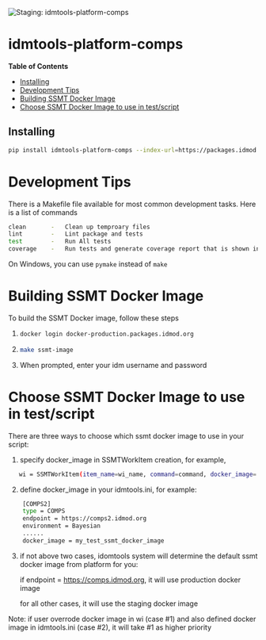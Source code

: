 ![Staging: idmtools-platform-comps](https://github.com/InstituteforDiseaseModeling/idmtools/workflows/Staging:%20idmtools-platform-comps/badge.svg?branch=dev)

# idmtools-platform-comps

<!-- START doctoc generated TOC please keep comment here to allow auto update -->
<!-- DON'T EDIT THIS SECTION, INSTEAD RE-RUN doctoc TO UPDATE -->
**Table of Contents**

  - [Installing](#installing)
- [Development Tips](#development-tips)
- [Building SSMT Docker Image](#building-ssmt-docker-image)
- [Choose SSMT Docker Image to use in test/script](#choose-ssmt-docker-image-to-use-in-testscript)

<!-- END doctoc generated TOC please keep comment here to allow auto update -->

## Installing

```bash
pip install idmtools-platform-comps --index-url=https://packages.idmod.org/api/pypi/pypi-production/simple
```

# Development Tips

There is a Makefile file available for most common development tasks. Here is a list of commands
```bash
clean       -   Clean up temproary files
lint        -   Lint package and tests
test        -   Run All tests
coverage    -   Run tests and generate coverage report that is shown in browser
```
On Windows, you can use `pymake` instead of `make`

# Building SSMT Docker Image

To build the SSMT Docker image, follow these steps

1. ```bash
   docker login docker-production.packages.idmod.org
   ```
2. ```bash
   make ssmt-image
   ```
3. When prompted, enter your idm username and password

# Choose SSMT Docker Image to use in test/script

There are three ways to choose which ssmt docker image to use in your script:

1. specify docker_image in SSMTWorkItem creation, for example,
```bash
   wi = SSMTWorkItem(item_name=wi_name, command=command, docker_image='my_test_ssmt_docker_image')
```   
2. define docker_image in your idmtools.ini, for example:
```bash
    [COMPS2]
    type = COMPS
    endpoint = https://comps2.idmod.org
    environment = Bayesian
    ......
    docker_image = my_test_ssmt_docker_image
```

3. if not above two cases, idomtools system will determine the default ssmt docker image from platform for you:

   if endpoint = https://comps.idmod.org, it will use production docker image
   
   for all other cases, it will use the staging docker image
   
Note: if user overrode docker image in wi (case #1) and also defined docker image in idmtools.ini (case #2), 
      it will take #1 as higher priority